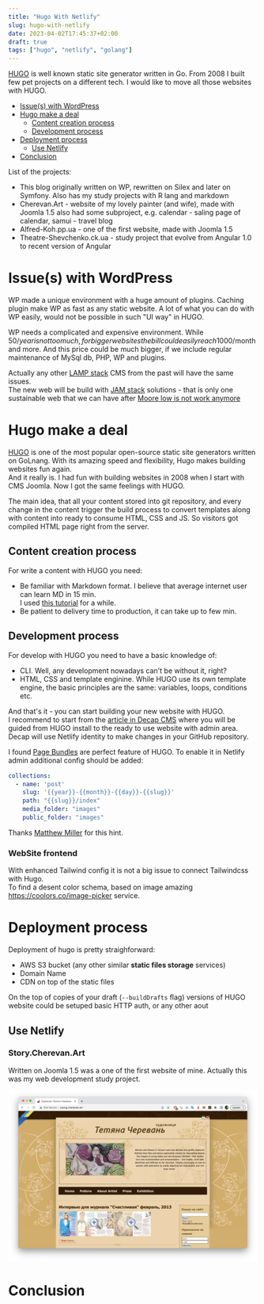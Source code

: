 ```yaml
---
title: "Hugo With Netlify"
slug: hugo-with-netlify
date: 2023-04-02T17:45:37+02:00
draft: true
tags: ["hugo", "netlify", "golang"]
---
```

[HUGO]() is well known static site generator written in Go.
From 2008 I built few pet projects on a different tech.
I would like to move all those websites with HUGO.

<!--more-->

- [Issue(s) with WordPress](#issues-with-wordpress)
- [Hugo make a deal](#hugo-make-a-deal)
  - [Content creation process](#content-creation-process)
  - [Development process](#development-process)
- [Deployment process](#deployment-process)
  - [Use Netlify](#use-netlify)
- [Conclusion](#conclusion)

List of the projects:
- This blog originally written on WP, rewritten on Silex and later on Symfony.
  Also has my study projects with R lang and markdown
- Cherevan.Art - website of my lovely painter (and wife), made with Joomla 1.5
  also had some subproject, e.g. calendar - saling page of calendar, 
  samui - travel blog
- Alfred-Koh.pp.ua - one of the first website, made with Joomla 1.5
- Theatre-Shevchenko.ck.ua - study project that evolve from Angular 1.0 
  to recent version of Angular

# Issue(s) with WordPress

WP made a unique environment with a huge amount of plugins.
Caching plugin make WP as fast as any static website.
A lot of what you can do with WP easily,
would not be possible in such "UI way" in HUGO.

WP needs a complicated and expensive environment.
While 50$/year is not too much, for bigger websites 
the bill could easily reach 1000$/month and more. And this price could be much
bigger, if we include regular maintenance of MySql db, 
PHP, WP and plugins.

Actually any other [LAMP stack](https://en.wikipedia.org/wiki/LAMP_(software_bundle)) 
CMS from the past will have the same issues.  
The new web will be build with [JAM stack](https://jamstack.org/) 
solutions - that is only one sustainable 
web that we can have after 
[Moore low is not work anymore](https://en.wikipedia.org/wiki/Moore%27s_law#Recent_trends)

# Hugo make a deal

[HUGO](https://gohugo.io/) is one of the most popular open-source static site generators 
written on GoLnang. 
With its amazing speed and flexibility, Hugo makes building websites fun again.  
And it really is. I had fun with building websites in 2008 when I start with CMS Joomla.
Now I got the same feelings with HUGO.

The main idea, that all your content stored into git repository, and every change
in the content trigger the build process to convert templates along with content 
into ready to consume HTML, CSS and JS. So visitors got compiled HTML page 
right from the server.

## Content creation process

For write a content with HUGO you need:
- Be familiar with Markdown format. I believe that average internet user can learn MD in 15 min.  
  I used [this tutorial](https://docs.github.com/en/get-started/writing-on-github/getting-started-with-writing-and-formatting-on-github/basic-writing-and-formatting-syntax)
  for a while.
- Be patient to delivery time to production, it can take up to few min.

## Development process
For develop with HUGO you need to have a basic knowledge of:
- CLI. Well, any development nowadays can't be without it, right?
- HTML, CSS and template enginine. While HUGO use its own template engine, 
  the basic principles are the same: variables, loops, conditions etc.

And that's it - you can start building your new website with HUGO.  
I recommend to start from the [article in Decap CMS](https://decapcms.org/docs/hugo/)
where you will be guided from HUGO install to the ready to use website with admin area.
Decap will use Netlify identity to make changes in your GitHub repository.

I found [Page Bundles](https://gohugo.io/content-management/page-bundles/)
are perfect feature of HUGO.
To enable it in Netlify admin additional config should be added:
```yaml
collections:
  - name: 'post'
    slug: '{{year}}-{{month}}-{{day}}-{{slug}}'
    path: "{{slug}}/index"
    media_folder: "images"
    public_folder: "images"
```
Thanks [Matthew Miller](https://blog.millerti.me/2021/12/23/supporting-hugo-page-bundles-in-netlify-cms/) 
for this hint.

### WebSite frontend

With enhanced Tailwind config it is not a big issue to connect Tailwindcss with Hugo.  
To find a desent color schema, based on image amazing https://coolors.co/image-picker service.

# Deployment process

Deployment of hugo is pretty straighforward:
- AWS S3 bucket (any other similar **static files storage** services)
- Domain Name
- CDN on top of the static files

On the top of copies of your draft (`--buildDrafts` flag) versions of HUGO website
could be setuped basic HTTP auth, or any other aout


## Use Netlify

### Story.Cherevan.Art

Written on Joomla 1.5 was a one of the first website of mine. 
Actually this was my web development study project.

![First version of cherevan.art website](./young.cherevan.art.png)

# Conclusion
